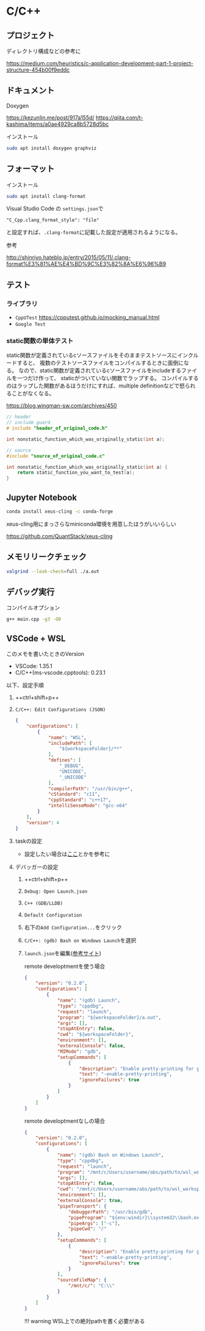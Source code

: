 # C/C++

## プロジェクト

ディレクトリ構成などの参考に

<https://medium.com/heuristics/c-application-development-part-1-project-structure-454b00f9eddc>

## ドキュメント

Doxygen

<https://kezunlin.me/post/917a155d/>
<https://qiita.com/t-kashima/items/a0ae4929ca8b5728d5bc>

インストール

```bash
sudo apt install doxygen graphviz
```

## フォーマット

インストール

```bash
sudo apt install clang-format
```

Visual Studio Code の `settings.json`で

```
"C_Cpp.clang_format_style": "file"
```

と設定すれば、`.clang-format`に記載した設定が適用されるようになる。

参考

<http://shinriyo.hateblo.jp/entry/2015/05/11/.clang-format%E3%81%AE%E4%BD%9C%E3%82%8A%E6%96%B9>

## テスト

### ライブラリ

- `CppUTest` <https://cpputest.github.io/mocking_manual.html>
- `Google Test`

### static関数の単体テスト

static関数が定義されているcソースファイルをそのままテストソースにインクルードすると、
複数のテストソースファイルをコンパイルするときに面倒になる。
なので、static関数が定義されているcソースファイルをincludeするファイルを一つだけ作って、
staticがついていない関数でラップする。
コンパイルするのはラップした関数があるほうだけにすれば、multiple definitionなどで怒られることがなくなる。

<https://blog.wingman-sw.com/archives/450>

```c
// header
// include guard
# include "header_of_original_code.h"

int nonstatic_function_which_was_originally_static(int a);
```

```c
// source
#include "source_of_original_code.c"

int nonstatic_function_which_was_originally_static(int a) {
    return static_function_you_want_to_test(a);
}
```

## Jupyter Notebook

```bash
conda install xeus-cling -c conda-forge
```

xeus-cling用にまっさらなminiconda環境を用意したほうがいいらしい

<https://github.com/QuantStack/xeus-cling>

## メモリリークチェック

```bash
valgrind --leak-check=full ./a.out
```

## デバッグ実行

コンパイルオプション

```bash
g++ main.cpp -g3 -O0
```

<!-- ## VSCode + Visual Studio

1. Visual Studioをインストール
1. [VSCode](vscode.md)をインストールし、[C/C++拡張](../vscode#cc)を追加
1. 作業用のディレクトリを作成

    ```bash
    mkdir visual_studio_workspace
    ```

1. 作業用ディレクトリをVSCodeで開く

    ```bash
    code visual_studio_workspace
    ```

1. ++ctrl+shift+p++
1. `C/C++: Edit Configurations (JSON)`
1. インクルードディレクトリを追加

    ```json
    {
        "configurations": [
            {
                "includePath": [
                    "${workspaceFolder}/**",
                    "C:/Program Files (x86)/Microsoft Visual Studio/2017/Community/VC/Tools/MSVC/14.14.26428/ATLMFC/include",
                    "C:/Program Files (x86)/Microsoft Visual Studio/2017/Community/VC/Tools/MSVC/14.14.26428/include",
                    "C:/Program Files (x86)/Windows Kits/NETFXSDK/4.6.1/include/um",
                    "C:/Program Files (x86)/Windows Kits/10/include/10.0.17134.0/ucrt",
                    "C:/Program Files (x86)/Windows Kits/10/include/10.0.17134.0/shared",
                    "C:/Program Files (x86)/Windows Kits/10/include/10.0.17134.0/um",
                    "C:/Program Files (x86)/Windows Kits/10/include/10.0.17134.0/winrt",
                    "C:/Program Files (x86)/Windows Kits/10/include/10.0.17134.0/cppwinrt",
                ],
            }
        ]
    }
    ```

1. 作業中のディレクトリ下に`CMakeLists.txt`を作成

    ```txt
    cmake_minimum_required(VERSION 3.13.2)
    project(visual_studio_project)
    add_executable(main main.cpp)
    ```

1. `main.cpp`を作成

    ```c++
    #include <iostream>

    int main()
    {
        std::cout << "hello world" << std::endl;
        return 0;
    }
    ```

### 参考

[VSCodeでC/C++(MSBuild編)](https://www.off-soft.net/ja/software/develop2/vscode-cpp-develop-msbuild.html) -->

## VSCode + WSL

このメモを書いたときのVersion

- VSCode: 1.35.1
- C/C++(ms-vscode.cpptools): 0.23.1

以下、設定手順

1. ++ctrl+shift+p++
1. `C/C++: Edit Configurations (JSON)`

    ```json hl_lines="4 13 16"
    {
        "configurations": [
            {
                "name": "WSL",
                "includePath": [
                    "${workspaceFolder}/**"
                ],
                "defines": [
                    "_DEBUG",
                    "UNICODE",
                    "_UNICODE"
                ],
                "compilerPath": "/usr/bin/g++",
                "cStandard": "c11",
                "cppStandard": "c++17",
                "intelliSenseMode": "gcc-x64"
            }
        ],
        "version": 4
    }
    ```

1. taskの設定
    - 設定したい場合は[ここ](https://qiita.com/masaoy/items/e140d113b1c455980aaf)とかを参考に
1. デバッガーの設定
    1. ++ctrl+shift+p++
    1. `Debug: Open Launch.json`
    1. `C++ (GDB/LLDB)`
    1. `Default Configuration`
    1. 右下の`Add Configuration...`をクリック
    1. `C/C++: (gdb) Bash on Windows Launch`を選択
    1. `launch.json`を編集([参考サイト](http://my-web-site.iobb.net/~yuki/2018-03/soft-tool/wsl-vscode/))

        remote developtmentを使う場合

        ```json
        {
            "version": "0.2.0",
            "configurations": [
                {
                    "name": "(gdb) Launch",
                    "type": "cppdbg",
                    "request": "launch",
                    "program": "${workspaceFolder}/a.out",
                    "args": [],
                    "stopAtEntry": false,
                    "cwd": "${workspaceFolder}",
                    "environment": [],
                    "externalConsole": false,
                    "MIMode": "gdb",
                    "setupCommands": [
                        {
                            "description": "Enable pretty-printing for gdb",
                            "text": "-enable-pretty-printing",
                            "ignoreFailures": true
                        }
                    ]
                }
            ]
        }
        ```

        remote developtmentなしの場合

        ```json hl_lines="8 11 27 28 29"
        {
            "version": "0.2.0",
            "configurations": [
                {
                    "name": "(gdb) Bash on Windows Launch",
                    "type": "cppdbg",
                    "request": "launch",
                    "program": "/mnt/c/Users/username/abs/path/to/wsl_workspace/a.out",
                    "args": [],
                    "stopAtEntry": false,
                    "cwd": "/mnt/c/Users/username/abs/path/to/wsl_workspace/",
                    "environment": [],
                    "externalConsole": true,
                    "pipeTransport": {
                        "debuggerPath": "/usr/bin/gdb",
                        "pipeProgram": "${env:windir}\\system32\\bash.exe",
                        "pipeArgs": ["-c"],
                        "pipeCwd": "/"
                    },
                    "setupCommands": [
                        {
                            "description": "Enable pretty-printing for gdb",
                            "text": "-enable-pretty-printing",
                            "ignoreFailures": true
                        }
                    ],
                    "sourceFileMap": {
                        "/mnt/c/": "C:\\"
                    }
                }
            ]
        }
        ```

        !!! warning
            WSL上での絶対pathを書く必要がある
